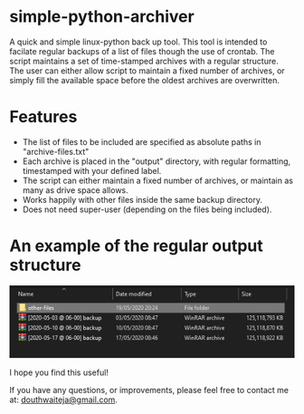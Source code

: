 # simple-python-archiver
A quick and simple linux-python back up tool. This tool is intended to facilate regular backups of a list of files though the use of crontab. The script maintains a set of time-stamped archives with a regular structure. The user can either allow script to maintain a fixed number of archives, or simply fill the available space before the oldest archives are overwritten. 

# Features
- The list of files to be included are specified as absolute paths in "archive-files.txt"
- Each archive is placed in the "output" directory, with regular formatting, timestamped with your defined label.
- The script can either maintain a fixed number of archives, or maintain as many as drive space allows.
- Works happily with other files inside the same backup directory.
- Does not need super-user (depending on the files being included).

# An example of the regular output structure

<img src="output-files.PNG" title="maintained-output-directory-example"> 

I hope you find this useful!

If you have any questions, or improvements, please feel free to contact me at: douthwaiteja@gmail.com.

